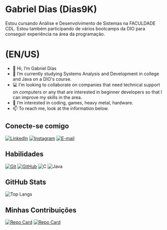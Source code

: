 <!---
Dias9K/Dias9K is a ✨ special ✨ repository because its `README.md` (this file) appears on your GitHub profile.
You can click the Preview link to take a look at your changes.
--->

# Gabriel Dias (Dias9K)
Estou cursando Análise e Desenvolvimento de Sistemas na FACULDADE CDL.
Estou também participando de vários bootcamps da DIO para conseguir experiência na área da programação.

# (EN/US)
- 👋 Hi, I’m Gabriel Dias
- 🌱 I’m currently studying Systems Analysis and Development in college and Java on a DIO's course.
- 💻 I’m looking to collaborate on companies that need technical support on computers or any that are interested in beginner developers so that I can improve my skills in the area.
- 👀 I’m interested in coding, games, heavy metal, hardware.
- 📫 To reach me, look at the information below.

## Conecte-se comigo
[![LinkedIn](https://img.shields.io/badge/LinkedIn-000?style=for-the-badge&logo=linkedin&logoColor=0E76A8)](https://www.linkedin.com/in/gabreldias/)
[![Instagram](https://img.shields.io/badge/Instagram-000?style=for-the-badge&logo=instagram)](https://www.instagram.com/__dias._/)
[![E-mail](https://img.shields.io/badge/-Email-000?style=for-the-badge&logo=microsoft-outlook&logoColor=007BFF)](mailto:gabrielmdais557@gmail.com)

## Habilidades
[![Git](https://img.shields.io/badge/Git-000?style=for-the-badge&logo=git&logoColor=E94D5F)](https://git-scm.com/doc) 
[![GitHub](https://img.shields.io/badge/GitHub-000?style=for-the-badge&logo=github&logoColor=30A3DC)](https://docs.github.com/)
![C](https://img.shields.io/badge/C-000?style=for-the-badge&logo=c)
![Java](https://img.shields.io/badge/Java-000?style=for-the-badge&logo=java)

## GitHub Stats
![Top Langs](https://github-readme-stats-git-masterrstaa-rickstaa.vercel.app/api/top-langs/?username=Dias9K&bg_color=000&border_color=30A3DC&title_color=E94D5F&text_color=FFF)

## Minhas Contribuições
[![Repo Card](https://github-readme-stats.vercel.app/api/pin/?username=Dias9K&repo=dio-trilha-java-basico&bg_color=000&border_color=30A3DC&show_icons=true&icon_color=30A3DC&title_color=E94D5F&text_color=FFF)](https://github.com/Dias9K/dio-trilha-java-basico)
[![Repo Card](https://github-readme-stats.vercel.app/api/pin/?username=Dias9K&repo=exercicios1e2&bg_color=000&border_color=30A3DC&show_icons=true&icon_color=30A3DC&title_color=E94D5F&text_color=FFF)](https://github.com/Dias9K/exercicios1e2)
